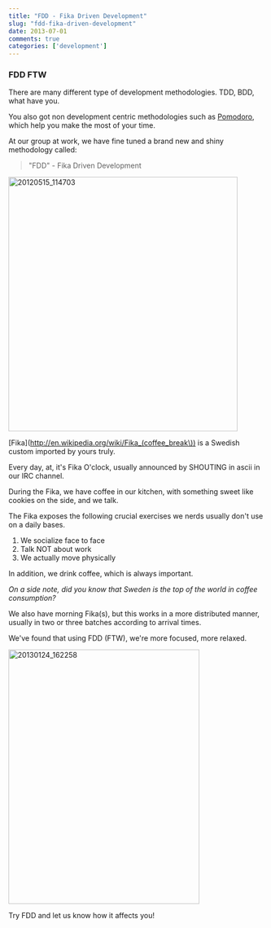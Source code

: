 ```yaml
---
title: "FDD - Fika Driven Development"
slug: "fdd-fika-driven-development"
date: 2013-07-01
comments: true
categories: ['development']
---
```


### FDD FTW

There are many different type of development methodologies.
TDD, BDD, what have you.

You also got non development centric methodologies such as [Pomodoro](http://en.wikipedia.org/wiki/Pomodoro_Technique), which help you make the most of your time.

At our group at work, we have fine tuned a brand new and shiny methodology called:

> "FDD" - Fika Driven Development

<a href="http://www.flickr.com/photos/95976343@N07/9183316801/" title="20120515_114703 by erikzaadi, on Flickr"><img src="http://farm4.staticflickr.com/3694/9183316801_9dd182e6eb.jpg" width="450" height="500" alt="20120515_114703"></a>

[Fika](http://en.wikipedia.org/wiki/Fika_(coffee_break\)) is a Swedish custom imported by yours truly.

Every day, at, it's Fika O'clock, usually announced by SHOUTING in ascii in our IRC channel.

During the Fika, we have coffee in our kitchen, with something sweet like cookies on the side, and we talk.

The Fika exposes the following crucial exercises we nerds usually don't use on a daily bases.

1. We socialize face to face
2. Talk NOT about work
3. We actually move physically

In addition, we drink coffee, which is always important.

_On a side note, did you know that Sweden is the top of the world in coffee consumption?_

We also have morning Fika(s), but this works in a more distributed manner, usually in two or three batches according to arrival times. 

We've found that using FDD (FTW), we're more focused, more relaxed.

<a href="http://www.flickr.com/photos/95976343@N07/9185525574/" title="20130124_162258 by erikzaadi, on Flickr"><img src="http://farm4.staticflickr.com/3768/9185525574_df3f27264c.jpg" width="375" height="500" alt="20130124_162258"></a>

Try FDD and let us know how it affects you!
